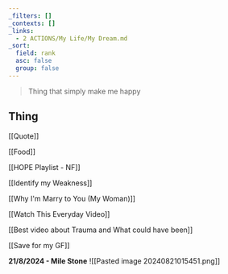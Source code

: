 ```yaml
---
_filters: []
_contexts: []
_links:
  - 2 ACTIONS/My Life/My Dream.md
_sort:
  field: rank
  asc: false
  group: false
---
```

> Thing that simply make me happy


## Thing

[[Quote]]

[[Food]]

[[HOPE Playlist - NF]]

[[Identify my Weakness]]

[[Why I'm Marry to You (My Woman)]]

[[Watch This Everyday Video]]

[[Best video about Trauma and What could have been]]

[[Save for my GF]]

**21/8/2024 - Mile Stone** 
![[Pasted image 20240821015451.png]]